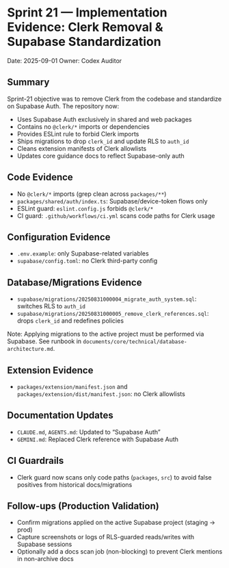 # Sprint 21 — Implementation Evidence: Clerk Removal & Supabase Standardization

Date: 2025-09-01
Owner: Codex Auditor

## Summary

Sprint-21 objective was to remove Clerk from the codebase and standardize on Supabase Auth. The repository now:
- Uses Supabase Auth exclusively in shared and web packages
- Contains no `@clerk/*` imports or dependencies
- Provides ESLint rule to forbid Clerk imports
- Ships migrations to drop `clerk_id` and update RLS to `auth_id`
- Cleans extension manifests of Clerk allowlists
- Updates core guidance docs to reflect Supabase-only auth

## Code Evidence

- No `@clerk/*` imports (grep clean across `packages/**`)
- `packages/shared/auth/index.ts`: Supabase/device-token flows only
- ESLint guard: `eslint.config.js` forbids `@clerk/*`
- CI guard: `.github/workflows/ci.yml` scans code paths for Clerk usage

## Configuration Evidence

- `.env.example`: only Supabase-related variables
- `supabase/config.toml`: no Clerk third-party config

## Database/Migrations Evidence

- `supabase/migrations/20250831000004_migrate_auth_system.sql`: switches RLS to `auth_id`
- `supabase/migrations/20250831000005_remove_clerk_references.sql`: drops `clerk_id` and redefines policies

Note: Applying migrations to the active project must be performed via Supabase. See runbook in `documents/core/technical/database-architecture.md`.

## Extension Evidence

- `packages/extension/manifest.json` and `packages/extension/dist/manifest.json`: no Clerk allowlists

## Documentation Updates

- `CLAUDE.md`, `AGENTS.md`: Updated to “Supabase Auth”
- `GEMINI.md`: Replaced Clerk reference with Supabase Auth

## CI Guardrails

- Clerk guard now scans only code paths (`packages`, `src`) to avoid false positives from historical docs/migrations

## Follow-ups (Production Validation)

- Confirm migrations applied on the active Supabase project (staging → prod)
- Capture screenshots or logs of RLS-guarded reads/writes with Supabase sessions
- Optionally add a docs scan job (non-blocking) to prevent Clerk mentions in non-archive docs

